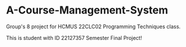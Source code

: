 # A-Course-Management-System
Group's 8 project for HCMUS 22CLC02 Programming Techniques class.

This is student with ID 22127357 Semester Final Project!
